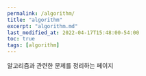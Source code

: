 ```yaml
---
permalink: /algorithm/
title: "algorithm"
excerpt: "algorithm.md"
last_modified_at: 2022-04-17T15:48:00-54:00
toc: true
tags: [algorithm]
---
```

알고리즘과 관련한 문제를 정리하는 페이지
